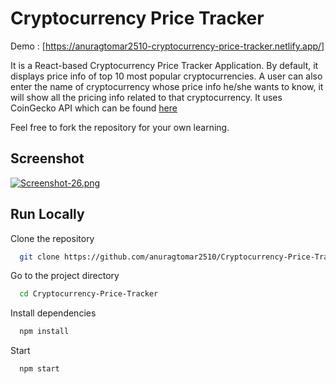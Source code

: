 
# Cryptocurrency Price Tracker

Demo : [https://anuragtomar2510-cryptocurrency-price-tracker.netlify.app/]

It is a React-based Cryptocurrency Price Tracker Application. By default, it displays price info of top 10 most popular cryptocurrencies. A user can also enter the name of cryptocurrency whose price info he/she wants to know, it will show all the pricing info related to that cryptocurrency. It uses CoinGecko API which can be found [here](https://www.coingecko.com/en/api)

Feel free to fork the repository for your own learning.


## Screenshot

[![Screenshot-26.png](https://i.postimg.cc/HnXz4mH6/Screenshot-26.png)](https://postimg.cc/T52nfZKb)

 
 

## Run Locally


Clone the repository

```bash
  git clone https://github.com/anuragtomar2510/Cryptocurrency-Price-Tracker.git
```

Go to the project directory

```bash
  cd Cryptocurrency-Price-Tracker
```


Install dependencies

```bash
  npm install
```

Start

```bash
  npm start
```
